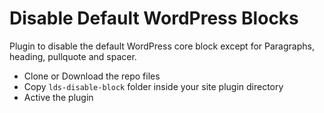 # Disable Default WordPress Blocks
Plugin to disable the default WordPress core block except for Paragraphs, heading, pullquote and spacer.
* Clone or Download the repo files
* Copy <code>lds-disable-block</code> folder inside your site plugin directory
* Active the plugin
